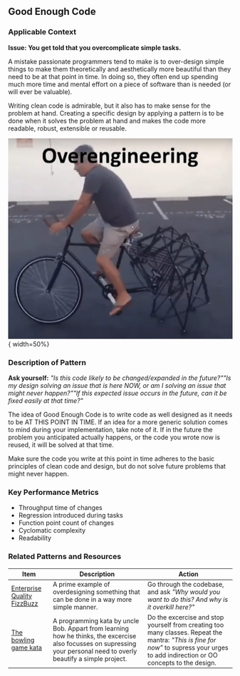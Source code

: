 ## Good Enough Code

### Applicable Context

**Issue: You get told that you overcomplicate simple tasks.**

A mistake passionate programmers tend to make is to over-design simple things to make them theoretically and aesthetically more beautiful than they need to be at that point in time.
In doing so, they often end up spending much more time and mental effort on a piece of software than is needed (or will ever be valuable).

Writing clean code is admirable, but it also has to make sense for the problem at hand.
Creating a specific design by applying a pattern is to be done when it solves the problem at hand and makes the code more readable, robust, extensible or reusable.

![Sometimes it is okay to keep it simple](img/overdesign.png){ width=50%}

### Description of Pattern

**Ask yourself:** _"Is this code likely to be changed/expanded in the future?""Is my design solving an issue that is here NOW, or am I solving an issue that might never happen?""If this expected issue occurs in the future, can it be fixed easily at that time?"_

The idea of Good Enough Code is to write code as well designed as it needs to be AT THIS POINT IN TIME.
If an idea for a more generic solution comes to mind during your implementation, take note of it.
If in the future the problem you anticipated actually happens, or the code you wrote now is reused, it will be solved at that time.

Make sure the code you write at this point in time adheres to the basic principles of clean code and design, but do not solve future problems that might never happen.

### Key Performance Metrics

- Throughput time of changes
- Regression introduced during tasks
- Function point count of changes
- Cyclomatic complexity
- Readability

### Related Patterns and Resources

| Item | Description | Action |
|---|---|---|
| [Enterprise Quality FizzBuzz](https://github.com/EnterpriseQualityCoding/FizzBuzzEnterpriseEdition)| A prime example of overdesigning something that can be done in a way more simple manner.| Go through the codebase, and ask _"Why would you want to do this? And why is it overkill here?"_ |
| [The bowling game kata](http://www.butunclebob.com/ArticleS.UncleBob.TheBowlingGameKata) | A programming kata by uncle Bob. Appart from learning how he thinks, the excercise also focusses on supressing your personal need to overly beautify a simple project. | Do the excercise and stop yourself from creating too many classes. Repeat the mantra: _"This is fine for now"_ to supress your urges to add indirection or OO concepts to the design. |
